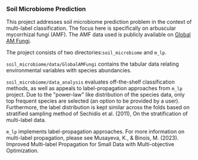 ### Soil Microbiome Prediction

This project addresses soil microbiome prediction problem in the context of multi-label classification. The focus here is specifically on arbuscular mycorrhizal fungi (AMF).
The AMF data used is publicly available on [Global AM Fungi](https://globalamfungi.com/). 

The project consists of two directories:`soil_microbiome` and `m_lp`.

`soil_microbiome/data/GlobalAMFungi` contains the tabular data relating environmental variables with species abundancies.

`soil_microbiome/data_analysis` evaluates off-the-shelf classification methods, as well as appeals to label-propagation 
approaches from `m_lp` project. Due to the "power-law" like distribution of the species data, only top frequent species are selected (an option to be provided by a user). 
Furthermore, the label distribution is kept similar across the folds based on stratified sampling method of 
Sechidis et al. (2011), On the stratification of multi-label data.

`m_lp` implements label-propagation approaches. For more information on multi-label 
propagation, please see Musayeva, K., & Binois, M. (2023). Improved Multi-label Propagation for Small Data with Multi-objective Optimization. 

